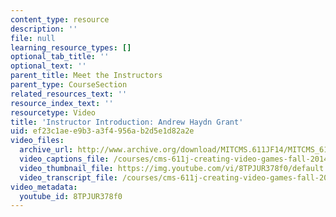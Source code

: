 ```yaml
---
content_type: resource
description: ''
file: null
learning_resource_types: []
optional_tab_title: ''
optional_text: ''
parent_title: Meet the Instructors
parent_type: CourseSection
related_resources_text: ''
resource_index_text: ''
resourcetype: Video
title: 'Instructor Introduction: Andrew Haydn Grant'
uid: ef23c1ae-e9b3-a3f4-956a-b2d5e1d82a2e
video_files:
  archive_url: http://www.archive.org/download/MITCMS.611JF14/MITCMS_611JF14_Andrew_Intro_300k.mp4
  video_captions_file: /courses/cms-611j-creating-video-games-fall-2014/6c91516615575230803c80b365cf7d34_8TPJUR378f0.vtt
  video_thumbnail_file: https://img.youtube.com/vi/8TPJUR378f0/default.jpg
  video_transcript_file: /courses/cms-611j-creating-video-games-fall-2014/ddc55a97f0d4747007285e52fa7bd3d1_8TPJUR378f0.pdf
video_metadata:
  youtube_id: 8TPJUR378f0
---
```

